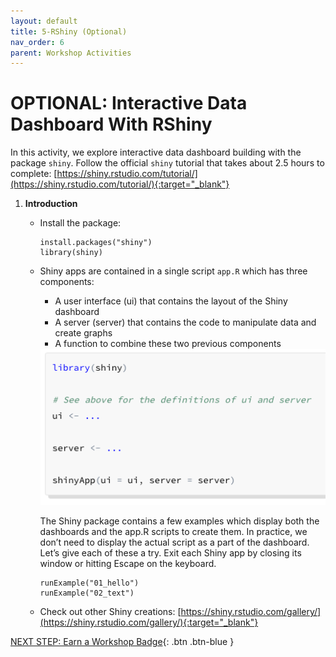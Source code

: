 ```yaml
---
layout: default
title: 5-RShiny (Optional)
nav_order: 6
parent: Workshop Activities
---
```


# OPTIONAL: Interactive Data Dashboard With RShiny

In this activity, we explore interactive data dashboard building with the package `shiny`. Follow the official `shiny` tutorial that takes about 2.5 hours to complete: [https://shiny.rstudio.com/tutorial/](https://shiny.rstudio.com/tutorial/){:target="_blank"}

1.  **Introduction**

    -   Install the package:
    
        ```
        install.packages("shiny")
        library(shiny)
        ```
    
    -   Shiny apps are contained in a single script `app.R` which has three components:
    
        -   A user interface (ui) that contains the layout of the Shiny dashboard
        -   A server (server) that contains the code to manipulate data and create graphs
        -   A function to combine these two previous components
            
        <img src="images/act-4/intro-1.png" alt="shiny app" style="width:720px;">
        
        The Shiny package contains a few examples which display both the dashboards and the app.R scripts to create them. In practice, we don’t need to display the actual script as a part of the dashboard. Let’s give each of these a try. Exit each Shiny app by closing its window or hitting Escape on the keyboard.
        
        ```
        runExample("01_hello")
        runExample("02_text")
        ```
    - Check out other Shiny creations: [https://shiny.rstudio.com/gallery/](https://shiny.rstudio.com/gallery/){:target="_blank"}

[NEXT STEP: Earn a Workshop Badge](informal-credentials.html){: .btn .btn-blue }
